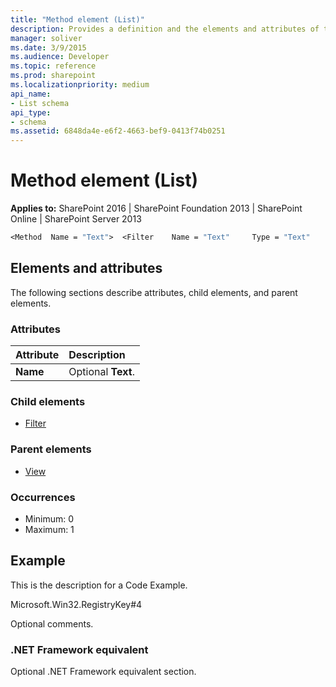 ```yaml
---
title: "Method element (List)"
description: Provides a definition and the elements and attributes of the Method element (List) in SharePoint.
manager: soliver
ms.date: 3/9/2015
ms.audience: Developer
ms.topic: reference
ms.prod: sharepoint
ms.localizationpriority: medium
api_name:
- List schema
api_type:
- schema
ms.assetid: 6848da4e-e6f2-4663-bef9-0413f74b0251
---
```


# Method element (List)

**Applies to:** SharePoint 2016 | SharePoint Foundation 2013 | SharePoint Online | SharePoint Server 2013
  
```vb
<Method  Name = "Text">  <Filter    Name = "Text"     Type = "Text"     Value = "Text" /> </Method>
```

## Elements and attributes

The following sections describe attributes, child elements, and parent elements.

### Attributes

|**Attribute**|**Description**|
|:-----|:-----|
|**Name** <br/> |Optional **Text**.  <br/> |
   
### Child elements

- [Filter](filter-element-list.md)
   
### Parent elements

- [View](view-element-list.md)
   
### Occurrences

- Minimum: 0
- Maximum: 1  
   
## Example

This is the description for a Code Example.
  
Microsoft.Win32.RegistryKey#4

Optional comments.
  
### .NET Framework equivalent

Optional .NET Framework equivalent section.
  

